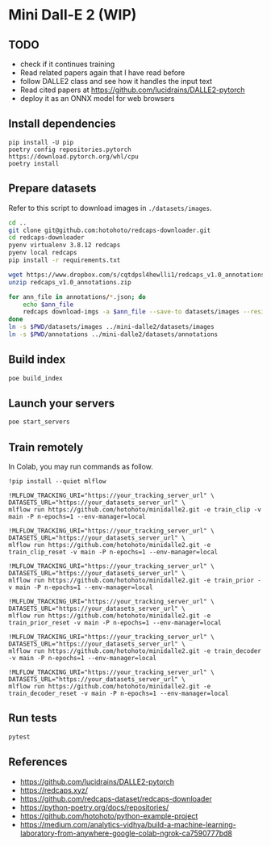 # Mini Dall-E 2 (WIP)

## TODO

- check if it continues training
- Read related papers again that I have read before
- follow DALLE2 class and see how it handles the input text
- Read cited papers at https://github.com/lucidrains/DALLE2-pytorch
- deploy it as an ONNX model for web browsers

## Install dependencies

```
pip install -U pip
poetry config repositories.pytorch https://download.pytorch.org/whl/cpu
poetry install
```

## Prepare datasets

Refer to this script to download images in `./datasets/images`.

```sh
cd ..
git clone git@github.com:hotohoto/redcaps-downloader.git
cd redcaps-downloader
pyenv virtualenv 3.8.12 redcaps
pyenv local redcaps
pip install -r requirements.txt

wget https://www.dropbox.com/s/cqtdpsl4hewlli1/redcaps_v1.0_annotations.zip?dl=1
unzip redcaps_v1.0_annotations.zip

for ann_file in annotations/*.json; do
    echo $ann_file
    redcaps download-imgs -a $ann_file --save-to datasets/images --resize 64 -j 16;
done
ln -s $PWD/datasets/images ../mini-dalle2/datasets/images
ln -s $PWD/annotations ../mini-dalle2/datasets/annotations
```

## Build index

```sh
poe build_index
```

## Launch your servers

```sh
poe start_servers
```

## Train remotely

In Colab, you may run commands as follow.

```
!pip install --quiet mlflow

!MLFLOW_TRACKING_URI="https://your_tracking_server_url" \
DATASETS_URL="https://your_datasets_server_url" \
mlflow run https://github.com/hotohoto/minidalle2.git -e train_clip -v main -P n-epochs=1 --env-manager=local

!MLFLOW_TRACKING_URI="https://your_tracking_server_url" \
DATASETS_URL="https://your_datasets_server_url" \
mlflow run https://github.com/hotohoto/minidalle2.git -e train_clip_reset -v main -P n-epochs=1 --env-manager=local

!MLFLOW_TRACKING_URI="https://your_tracking_server_url" \
DATASETS_URL="https://your_datasets_server_url" \
mlflow run https://github.com/hotohoto/minidalle2.git -e train_prior -v main -P n-epochs=1 --env-manager=local

!MLFLOW_TRACKING_URI="https://your_tracking_server_url" \
DATASETS_URL="https://your_datasets_server_url" \
mlflow run https://github.com/hotohoto/minidalle2.git -e train_prior_reset -v main -P n-epochs=1 --env-manager=local

!MLFLOW_TRACKING_URI="https://your_tracking_server_url" \
DATASETS_URL="https://your_datasets_server_url" \
mlflow run https://github.com/hotohoto/minidalle2.git -e train_decoder -v main -P n-epochs=1 --env-manager=local

!MLFLOW_TRACKING_URI="https://your_tracking_server_url" \
DATASETS_URL="https://your_datasets_server_url" \
mlflow run https://github.com/hotohoto/minidalle2.git -e train_decoder_reset -v main -P n-epochs=1 --env-manager=local
```

## Run tests

```bash
pytest
```

## References

- https://github.com/lucidrains/DALLE2-pytorch
- https://redcaps.xyz/
- https://github.com/redcaps-dataset/redcaps-downloader
- https://python-poetry.org/docs/repositories/
- https://github.com/hotohoto/python-example-project
- https://medium.com/analytics-vidhya/build-a-machine-learning-laboratory-from-anywhere-google-colab-ngrok-ca7590777bd8
